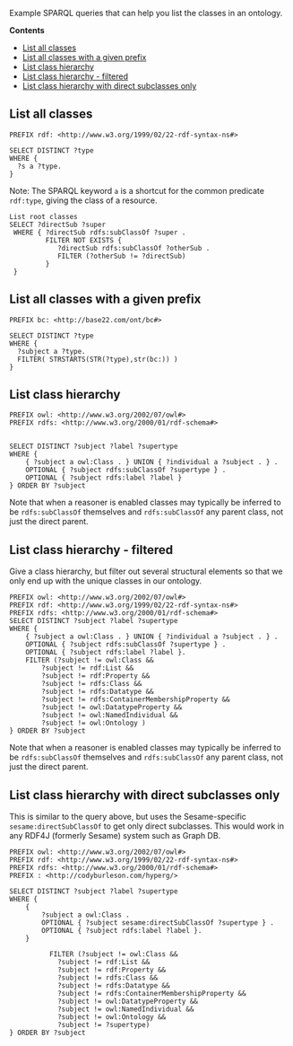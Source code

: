 Example SPARQL queries that can help you list the classes in an ontology.

**Contents**

- [List all classes](/blog/sparql-examples-list-classes#list-all-classes)
- [List all classes with a given prefix](/blog/sparql-examples-list-classes#list-all-classes-with-a-given-prefix)
- [List class hierarchy](/blog/sparql-examples-list-classes#list-class-hierarchy)
- [List class hierarchy - filtered](/blog/sparql-examples-list-classes#list-class-hierarchy-filtered)
- [List class hierarchy with direct subclasses only](/blog/sparql-examples-list-classes#list-class-hierarchy-with-direct-subclasses-only)

## List all classes

``` sparql
PREFIX rdf: <http://www.w3.org/1999/02/22-rdf-syntax-ns#>
  
SELECT DISTINCT ?type
WHERE {
  ?s a ?type.
}
```

Note: The SPARQL keyword `a` is a shortcut for the common predicate `rdf:type`, giving the class of a resource.

``` sparql
List root classes
SELECT ?directSub ?super
 WHERE { ?directSub rdfs:subClassOf ?super .
         FILTER NOT EXISTS {
            ?directSub rdfs:subClassOf ?otherSub .
            FILTER (?otherSub != ?directSub)
         }
 }
```

## List all classes with a given prefix

``` sparql
PREFIX bc: <http://base22.com/ont/bc#>
 
SELECT DISTINCT ?type
WHERE {
  ?subject a ?type.
  FILTER( STRSTARTS(STR(?type),str(bc:)) )
}
```

## List class hierarchy

``` sparql
PREFIX owl: <http://www.w3.org/2002/07/owl#>
PREFIX rdfs: <http://www.w3.org/2000/01/rdf-schema#>
 
 
SELECT DISTINCT ?subject ?label ?supertype
WHERE {
    { ?subject a owl:Class . } UNION { ?individual a ?subject . } .
    OPTIONAL { ?subject rdfs:subClassOf ?supertype } .
    OPTIONAL { ?subject rdfs:label ?label }
} ORDER BY ?subject
```

Note that when a reasoner is enabled classes may typically be inferred to be `rdfs:subClassOf` themselves and `rdfs:subClassOf` any parent class, not just the direct parent.

## List class hierarchy - filtered

Give a class hierarchy, but filter out several structural elements so that we only end up with the unique classes in our ontology.

``` sparql
PREFIX owl: <http://www.w3.org/2002/07/owl#>
PREFIX rdf: <http://www.w3.org/1999/02/22-rdf-syntax-ns#>
PREFIX rdfs: <http://www.w3.org/2000/01/rdf-schema#>
SELECT DISTINCT ?subject ?label ?supertype
WHERE {
    { ?subject a owl:Class . } UNION { ?individual a ?subject . } .
    OPTIONAL { ?subject rdfs:subClassOf ?supertype } .
    OPTIONAL { ?subject rdfs:label ?label }.
    FILTER (?subject != owl:Class &&
        ?subject != rdf:List &&
        ?subject != rdf:Property &&
        ?subject != rdfs:Class &&
        ?subject != rdfs:Datatype &&
        ?subject != rdfs:ContainerMembershipProperty &&
        ?subject != owl:DatatypeProperty &&
        ?subject != owl:NamedIndividual &&
        ?subject != owl:Ontology )
} ORDER BY ?subject
```

Note that when a reasoner is enabled classes may typically be inferred to be `rdfs:subClassOf` themselves and `rdfs:subClassOf` any parent class, not just the direct parent.

## List class hierarchy with direct subclasses only

This is similar to the query above, but uses the Sesame-specific `sesame:directSubClassOf` to get only direct subclasses. This would work in any RDF4J (formerly Sesame) system such as Graph DB.

``` sparql
PREFIX owl: <http://www.w3.org/2002/07/owl#>
PREFIX rdf: <http://www.w3.org/1999/02/22-rdf-syntax-ns#>
PREFIX rdfs: <http://www.w3.org/2000/01/rdf-schema#>
PREFIX : <http://codyburleson.com/hyperg/>
 
SELECT DISTINCT ?subject ?label ?supertype
WHERE {
    {
        ?subject a owl:Class .
        OPTIONAL { ?subject sesame:directSubClassOf ?supertype } .
        OPTIONAL { ?subject rdfs:label ?label }.
    }
           
          FILTER (?subject != owl:Class &&
            ?subject != rdf:List &&
            ?subject != rdf:Property &&
            ?subject != rdfs:Class &&
            ?subject != rdfs:Datatype &&
            ?subject != rdfs:ContainerMembershipProperty &&
            ?subject != owl:DatatypeProperty &&
            ?subject != owl:NamedIndividual &&
            ?subject != owl:Ontology &&
            ?subject != ?supertype)
} ORDER BY ?subject
```
